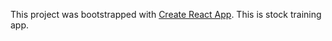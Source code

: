 This project was bootstrapped with [Create React App](https://github.com/facebookincubator/create-react-app).
This is stock training app.